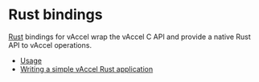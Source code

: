 # Rust bindings

[Rust](https://rust-lang.org/) bindings for vAccel wrap the vAccel C API and
provide a native Rust API to vAccel operations.

- [Usage](usage.md)
- [Writing a simple vAccel Rust application](writing-a-simple-vaccel-rust-application.md)
